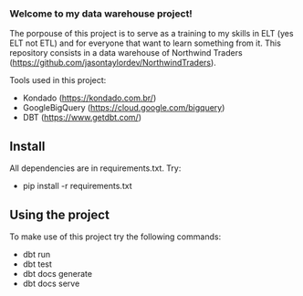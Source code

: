 ### Welcome to my data warehouse project!

The porpouse of this project is to serve as a training to my skills in ELT (yes ELT not ETL) and for everyone that want to learn something from it.
This repository consists in a data warehouse of Northwind Traders (https://github.com/jasontaylordev/NorthwindTraders).

Tools used in this project:
- Kondado (https://kondado.com.br/)
- GoogleBigQuery (https://cloud.google.com/bigquery)
- DBT (https://www.getdbt.com/)

## Install

All dependencies are in requirements.txt.
Try:
- pip install -r requirements.txt

## Using the project

To make use of this project try the following commands:
- dbt run
- dbt test
- dbt docs generate
- dbt docs serve
